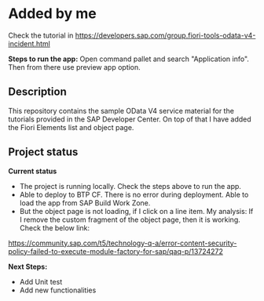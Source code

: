 # Added by me

Check the tutorial in https://developers.sap.com/group.fiori-tools-odata-v4-incident.html

**Steps to run the app:**
Open command pallet and search "Application info". Then from there use preview app option.



## Description

This repository contains the sample OData V4 service material for the tutorials provided in the SAP Developer Center. On top of that I have added the Fiori Elements list and object page.

## Project status

**Current status**
- The project is running locally. Check the steps above to run the app.
- Able to deploy to BTP CF. There is no error during deployment. Able to load the app from SAP Build Work Zone.
- But the object page is not loading, if I click on a line item. My analysis: If I remove the custom fragment of the object page, then it is working. Check the below link:

https://community.sap.com/t5/technology-q-a/error-content-security-policy-failed-to-execute-module-factory-for-sap/qaq-p/13724272


**Next Steps:**
- Add Unit test
- Add new functionalities